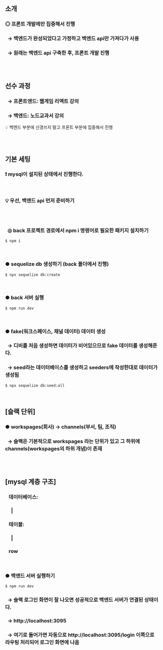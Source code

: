 ## 소개

### ◎ 프론트 개발에만 집중해서 진행

### &nbsp; → 백엔드가 완성되었다고 가정하고 백엔드 api만 가져다가 사용

### &nbsp; → 원래는 백엔드 api 구축한 후, 프론트 개발 진행

<br><br>

## 선수 과정

### &nbsp; → 프론트엔드: 웹게임 리액트 강의

### &nbsp; → 백엔드: 노드교과서 강의

💡 백엔드 부분에 신경쓰지 말고 프론트 부분에 집중해서 진행

<br><br>

## 기본 세팅

### ❗ mysql이 설치된 상태에서 진행한다.

<br>

### 💡 우선, 백엔드 api 먼저 준비하기

<br><br>

### &nbsp; ◎ back 프로젝트 경로에서 npm i 명령어로 필요한 패키지 설치하기

```bash
$ npm i
```

<br>

### ● sequelize db 생성하기 (back 폴더에서 진행)

```bash
$ npx sequelize db:create
```

<br>

### ● back 서버 실행

```bash
$ npm run dev
```

<br>

### ● fake(워크스페이스, 채널 데이터) 데이터 생성

### &nbsp; → 디비를 처음 생성하면 데이터가 비어있으므로 fake 데이터를 생성해준다.

### &nbsp; → seed라는 데이터베이스를 생성하고 seeders에 작성한대로 데이터가 생성됨

```bash
$ npx sequelize db:seed:all
```

<br>

## [슬랙 단위]

### ● workspages(회사) → channels(부서, 팀, 조직)

### &nbsp; → 슬랙은 기본적으로 workspages 라는 단위가 있고 그 하위에 channels(workspages의 하위 개념)이 존재

<br>

<br>

## [mysql 계층 구조]

### &nbsp;&nbsp; 데이터베이스:

### &nbsp;&nbsp;&nbsp;&nbsp; |

### &nbsp;&nbsp; 테이블:

### &nbsp;&nbsp;&nbsp;&nbsp; |

### &nbsp;&nbsp; row

<br>

### ● 백엔드 서버 실행하기

```bash
$ npm run dev
```

### &nbsp; → 슬랙 로그인 화면이 잘 나오면 성공적으로 백엔드 서버가 연결된 상태이다.

### &nbsp; → http://localhost:3095

### &nbsp; → 여기로 들어가면 자동으로 http://localhost:3095/login 이쪽으로 라우팅 처리되어 로그인 화면에 나옴
